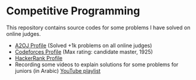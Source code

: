 # Competitive Programming

This repository contains source codes for some problems I have solved on online judges. 

* [A2OJ Profile](https://a2oj.com/profile?Username=ayman96) (Solved +1k problems on all online judges)
* [Codeforces Profile](http://codeforces.com/profile/_AymanSalah) (Max rating: candidate master, 1925)
* [HackerRank Profile](https://www.hackerrank.com/AymanSalah)
* Recording some videos to explain solutions for some problems for juniors (in Arabic) [YouTube playlist](https://www.youtube.com/playlist?list=PLj1Mu2IzgNfNou5a3EANQKcKrW9iOtpTH)
